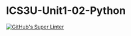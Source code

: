 # ICS3U-Unit1-02-Python

[![GitHub's Super Linter](https://github.com/ColePor/ICS3U-Unit1-02-Python/workflows/GitHub's%20Super%20Linter/badge.svg)](https://github.com/ColePor/ICS3U-Unit1-02-Python/actions)
